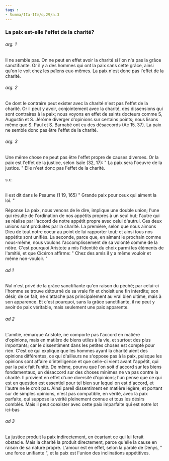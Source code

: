 ```yaml
---
tags : 
- Summa/IIa-IIæ/q.29/a.3
---
```


### La paix est-elle l'effet de la charité?

###### arg. 1
Il ne semble pas. On ne peut en effet avoir la charité si l'on n'a pas la grâce sanctifiante. Or il y a des hommes qui ont la paix sans cette grâce, ainsi qu'on le voit chez les païens eux-mêmes. La paix n'est donc pas l'effet de la charité. 

###### arg. 2
Ce dont le contraire peut exister avec la charité n'est pas l'effet de la charité. Or il peut y avoir, conjointement avec la charité, des dissensions qui sont contraires à la paix; nous voyons en effet de saints docteurs comme S, Augustin et S. Jérôme diverger d'opinions sur certains points; nous lisons même que S. Paul et S. Barnabé ont eu des désaccords (Ac 15, 37). La paix ne semble donc pas être l'effet de la charité. 

###### arg. 3
Une même chose ne peut pas être l'effet propre de causes diverses. Or la paix est l'effet de la justice, selon Isaïe (32, 17): " La paix sera l'oeuvre de la justice. " Elle n'est donc pas l'effet de la charité. 

###### s.c.
il est dit dans le Psaume (1 19, 165) " Grande paix pour ceux qui aiment la loi. " 

Réponse La paix, nous venons de le dire, implique une double union; l'une qui résulte de l'ordination de nos appétits propres à un seul but; l'autre qui se réalise par l'accord de notre appétit propre avec celui d'autrui. Ces deux unions sont produites par la charité. La première, selon que nous aimons Dieu de tout notre coeur au point de lui rapporter tout; et ainsi tous nos appétits sont unifiés. La seconde, parce que, en aimant le prochain comme nous-même, nous voulons l'accomplissement de sa volonté comme de la nôtre. C'est pourquoi Aristote a mis l'identité du choix parmi les éléments de l'amitié, et que Cicéron affirme: " Chez des amis il y a même vouloir et même non-vouloir. " 

###### ad 1
Nul n'est privé de la grâce sanctifiante qu'en raison du péché; par celui-ci l'homme se trouve détourné de sa vraie fin et choisit une fin interdite; son désir, de ce fait, ne s'attache pas principalement au vrai bien ultime, mais à son apparence. Et c'est pourquoi, sans la grâce sanctifiante, il ne peut y avoir de paix véritable, mais seulement une paix apparente. 

###### ad 2
L'amitié, remarque Aristote, ne comporte pas l'accord en matière d'opinions, mais en matière de biens utiles à la vie, et surtout des plus importants; car le dissentiment dans les petites choses est compté pour rien. C'est ce qui explique que les hommes ayant la charité aient des opinions différentes, ce qui d'ailleurs ne s'oppose pas à la paix, puisque les opinions sont affaire d'intelligence et que celle-ci vient avant l'appétit, qui par la paix fait l’unité. De même, pourvu que l'on soit d'accord sur les biens fondamentaux, un désaccord sur des choses minimes ne va pas contre la charité. Il provient en effet d'une diversité d'opinions; l'un pense que ce qui est en question est essentiel pour tel bien sur lequel on est d'accord, et l'autre ne le croit pas. Ainsi pareil dissentiment en matière légère, et portant sur de simples opinions, n'est pas compatible, en vérité, avec la paix parfaite, qui suppose la vérité pleinement connue et tous les désirs comblés. Mais il peut coexister avec cette paix imparfaite qui est notre lot ici-bas 

###### ad 3
La justice produit la paix indirectement, en écartant ce qui lui ferait obstacle. Mais la charité la produit directement, parce qu'elle la cause en raison de sa nature propre. L'amour est en effet, selon la parole de Denys, " une force unifiante ", et la paix est l'union des inclinations appétitives. 

